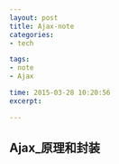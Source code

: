 ```yaml
---
layout: post
title: Ajax-note
categories: 
- tech

tags: 
- note
- Ajax

time: 2015-03-28 10:20:56
excerpt: 

---
```


## Ajax_原理和封装

